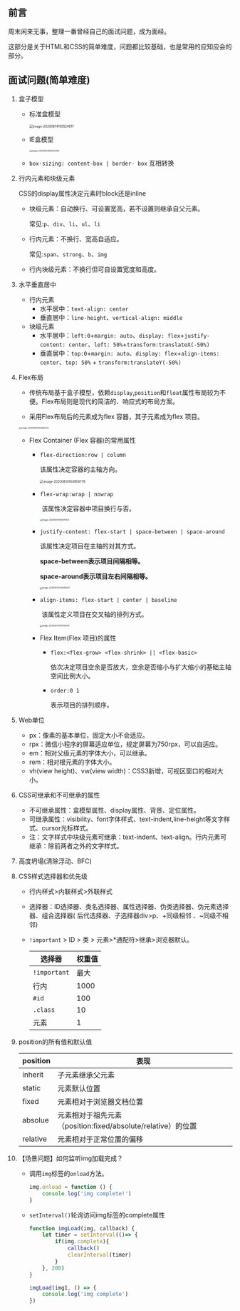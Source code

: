 ## 前言

周末闲来无事，整理一番曾经自己的面试问题，成为面经。

这部分是关于HTML和CSS的简单难度，问题都比较基础，也是常用的应知应会的部分。

## 面试问题(简单难度)

1. 盒子模型

   + 标准盒模型

     <img src="../../../../../../AppData/Roaming/Typora/typora-user-images/image-20200614150524617.png" alt="image-20200614150524617" style="zoom:50%;" />

   + IE盒模型

     <img src="../../../../../../AppData/Roaming/Typora/typora-user-images/image-20200614150540290.png" alt="image-20200614150540290" style="zoom: 33%;" />

   + `box-sizing: content-box | border- box` 互相转换

2. 行内元素和块级元素

   CSS的display属性决定元素时block还是inline

   + 块级元素：自动换行、可设置宽高，若不设置则继承自父元素。

     常见:`p`、`div`、`li`、`ul`、`li`

   + 行内元素：不换行、宽高自适应。

     常见:`span`、`strong`、`b`、`img`

   + 行内块级元素：不换行但可自设置宽度和高度。

3. 水平垂直居中

   + 行内元素
     + 水平居中：`text-align: center`
     + 垂直居中：`line-height`、`vertical-align: middle`
   + 块级元素
     + 水平居中：`left:0`+`margin: auto`、`display: flex`+`justify-content: center`、`left: 50%`+`transform:translateX(-50%)`
     + 垂直居中：`top:0`+`margin: auto`、`display: flex`+`align-items: center`、`top: 50%` + `transform:translateY(-50%)`

4. Flex布局

   + 传统布局基于盒子模型，依赖`display`,`position`和`float`属性布局较为不便。Flex布局则是现代的简洁的、响应式的布局方案。

   + 采用Flex布局后的元素成为flex 容器，其子元素成为flex 项目。

     <style>
     .box {
         display: flex;
     }
     .box {
         display: inline-flex;
     }
     .box {
         display: -webkit-flex;
     }
     </style>

   <img src="../../../../../../AppData/Roaming/Typora/typora-user-images/image-20200614143950423.png" alt="image-20200614143950423" style="zoom: 33%;" />

   + Flex Container (Flex 容器)的常用属性

     + `flex-direction:row | column `

       该属性决定容器的主轴方向。

       <img src="../../../../../../AppData/Roaming/Typora/typora-user-images/image-20200614144954779.png" alt="image-20200614144954779" style="zoom:50%;" />

     + `flex-wrap:wrap | nowrap`

       ​	该属性决定容器中项目换行与否。

       <img src="../../../../../../AppData/Roaming/Typora/typora-user-images/image-20200614145011353.png" alt="image-20200614145011353" style="zoom: 33%;" />

     + `justify-content: flex-start | space-between | space-around`

       该属性决定项目在主轴的对其方式。

       **space-between表示项目间隔相等。**

       **space-around表示项目左右间隔相等。**

       <img src="../../../../../../AppData/Roaming/Typora/typora-user-images/image-20200614144825587.png" alt="image-20200614144825587" style="zoom: 33%;" />

     + `align-items: flex-start | center | baseline`

       ​	该属性定义项目在交叉轴的排列方式。

       <img src="../../../../../../AppData/Roaming/Typora/typora-user-images/image-20200614145128040.png" alt="image-20200614145128040" style="zoom: 33%;" />

     + Flex Item(Flex 项目)的属性

       + `flex:<flex-grow> <flex-shrink> || <flex-basic> `

         依次决定项目空余是否放大，空余是否缩小与扩大缩小的基础主轴空间比例大小。

       + `order:0 1`

         表示项目的排列顺序。

5. Web单位

   + px：像素的基本单位，固定大小不会适应。
   + rpx：微信小程序的屏幕适应单位，规定屏幕为750rpx，可以自适应。
   + em：相对父级元素的字体大小，可以继承。
   + rem：相对根元素的字体大小。
   + vh(view height)、vw(view width)：CSS3新增，可视区窗口的相对大小。

6. CSS可继承和不可继承的属性

   + 不可继承属性：盒模型属性、display属性、背景、定位属性。
   + 可继承属性：visibility、font字体样式、text-indent,line-height等文字样式、cursor光标样式。
   + 注：文字样式中块级元素可继承：text-indent、text-align。行内元素可继承：除前两者之外的文字样式。

7. 高度坍塌(清除浮动、BFC)

   

8. CSS样式选择器和优先级

   + 行内样式>内联样式>外联样式

   + 选择器：ID选择器、类名选择器、属性选择器、伪类选择器、伪元素选择器、组合选择器(  后代选择器、子选择器div>p、+同级相邻 、~同级不相邻)

   + `!important` > ID > 类 > 元素>*通配符>继承>浏览器默认。

     | 选择器       | 权重值 |
     | ------------ | ------ |
     | `!important` | 最大   |
     | 行内         | 1000   |
     | `#id`        | 100    |
     | `.class`     | 10     |
     | 元素         | 1      |

9. position的所有值和默认值

   | position | 表现                                                         |
   | -------- | ------------------------------------------------------------ |
   | inherit  | 子元素继承父元素                                             |
   | static   | 元素默认位置                                                 |
   | fixed    | 元素相对于浏览器文档位置                                     |
   | absolue  | 元素相对于祖先元素（position:fixed/absolute/relative）的位置 |
   | relative | 元素相对于正常位置的偏移                                     |

10. 【场景问题】如何监听img加载完成？

    + 调用`img`标签的`onload`方法。

      ```javascript
      img.onload = function () {
          console.log('img complete!')
      }
      ```

    + `setInterval()`轮询访问img标签的complete属性

      ```javascript
      function imgLoad(img, callback) {
          let timer = setInterval(()=> {
              if(img.complete){
                  callback()
                  clearInterval(timer)
              }
          }, 200)
      }
      
      imgLoad(img1, () => {
          console.log('img complete')
      })
      ```